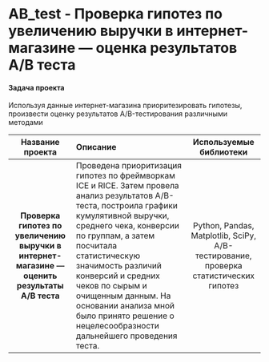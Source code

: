 # AB_test - Проверка гипотез по увеличению выручки в интернет-магазине — оценка результатов A/B теста

#### Задача проекта
    
Используя данные интернет-магазина приоритезировать гипотезы, произвести оценку результатов A/B-тестирования различными методами


| Название проекта | Описание | Используемые библиотеки |
| :--------------------: | :--------------------- |:---------------------------:|
| **Проверка гипотез по увеличению выручки в интернет-магазине — оценить результаты A/B теста** | Проведена приоритизация гипотез по фреймворкам ICE и RICE. Затем провела анализ результатов A/B-теста, построила графики кумулятивной выручки, среднего чека, конверсии по группам, а затем посчитала статистическую значимость различий конверсий и средних чеков по сырым и очищенным данным. На основании анализа мной было принято решение о нецелесообразности дальнейшего проведения теста. | Python, Pandas, Matplotlib, SciPy, A/B-тестирование, проверка статистических гипотез|
